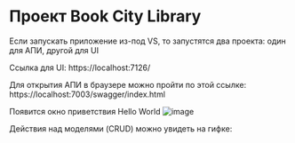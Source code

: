 # Проект Book City Library

Если запускать приложение из-под VS, то запустятся два проекта: один для АПИ, другой для UI

Ссылка для UI:
https://localhost:7126/

Для открытия АПИ в браузере можно пройти по этой ссылке:
https://localhost:7003/swagger/index.html

Появится окно приветствия Hello World
![image](https://user-images.githubusercontent.com/106357376/171076175-5470d821-5b99-47d9-947b-7ef16aa9807e.png)

Действия над моделями (CRUD) можно увидеть на гифке:
